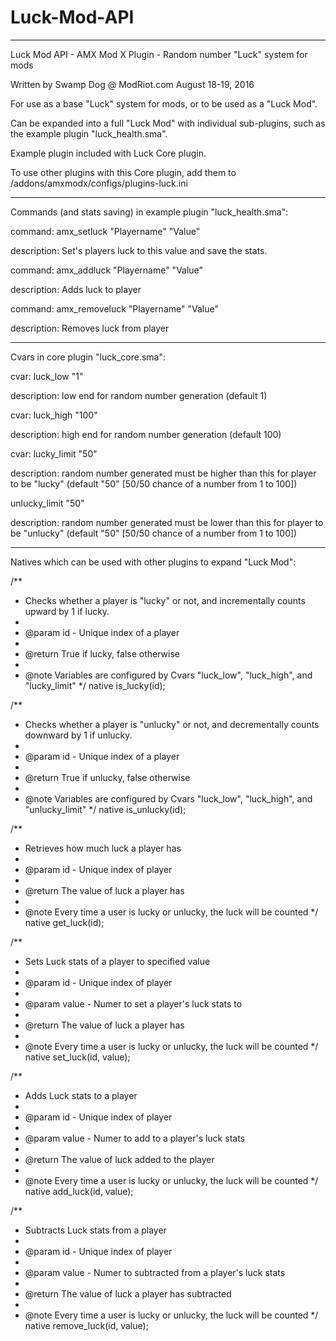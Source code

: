 # Luck-Mod-API

-------

Luck Mod API - AMX Mod X Plugin - Random number "Luck" system for mods

Written by Swamp Dog @ ModRiot.com August 18-19, 2016

For use as a base "Luck" system for mods, or to be used as a "Luck Mod". 

Can be expanded into a full "Luck Mod" with individual sub-plugins, such as the example plugin "luck_health.sma".

Example plugin included with Luck Core plugin.

To use other plugins with this Core plugin, add them to /addons/amxmodx/configs/plugins-luck.ini

-------

Commands (and stats saving) in example plugin "luck_health.sma":

command:
amx_setluck "Playername" "Value"

description:
Set's players luck to this value and save the stats.

command:
amx_addluck "Playername" "Value"

description:
Adds luck to player

command:
amx_removeluck "Playername" "Value"

description:
Removes luck from player

-------

Cvars in core plugin "luck_core.sma":

cvar:
luck_low "1"

description:
low end for random number generation (default 1)

cvar:
luck_high "100"

description:
high end for random number generation (default 100)

cvar:
lucky_limit	"50"

description:
random number generated must be higher than this for player to be "lucky" (default "50" [50/50 chance of a number from 1 to 100])

unlucky_limit "50"

description:
random number generated must be lower than this for player to be "unlucky" (default "50" [50/50 chance of a number from 1 to 100])

-------

Natives which can be used with other plugins to expand "Luck Mod":

/**
 * Checks whether a player is "lucky" or not, and incrementally counts upward by 1 if lucky.
 * 
 * @param		id - Unique index of a player
 * 
 * @return		True if lucky, false otherwise
 * 
 * @note		Variables are configured by Cvars "luck_low", "luck_high", and "lucky_limit"
 */
native is_lucky(id);

/**
 * Checks whether a player is "unlucky" or not, and decrementally counts downward by 1 if unlucky.
 * 
 * @param		id - Unique index of a player
 * 
 * @return		True if unlucky, false otherwise
 * 
 * @note		Variables are configured by Cvars "luck_low", "luck_high", and "unlucky_limit"
 */
native is_unlucky(id);

/**
 * Retrieves how much luck a player has
 * 
 * @param		id - Unique index of player
 * 
 * @return		The value of luck a player has
 * 
 * @note		Every time a user is lucky or unlucky, the luck will be counted
 */
native get_luck(id);

/**
 * Sets Luck stats of a player to specified value
 * 
 * @param		id - Unique index of player
 *
 * @param		value - Numer to set a player's luck stats to
 * 
 * @return		The value of luck a player has
 * 
 * @note		Every time a user is lucky or unlucky, the luck will be counted
 */
native set_luck(id, value);

/**
 * Adds Luck stats to a player
 * 
 * @param		id - Unique index of player
 *
 * @param		value - Numer to add to a player's luck stats
 * 
 * @return		The value of luck added to the player
 * 
 * @note		Every time a user is lucky or unlucky, the luck will be counted
 */
native add_luck(id, value);

/**
 * Subtracts Luck stats from a player
 * 
 * @param		id - Unique index of player
 *
 * @param		value - Numer to subtracted from a player's luck stats
 * 
 * @return		The value of luck a player has subtracted
 * 
 * @note		Every time a user is lucky or unlucky, the luck will be counted
 */
native remove_luck(id, value);